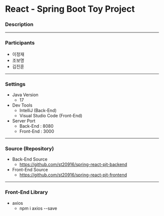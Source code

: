 # React - Spring Boot Toy Project

### Description
-----------------------------------
### Participants
+ 이정재
+ 조보명
+ 김진훈
-----------------------------------
### Settings
+ Java Version
  - 17
+ Dev Tools
  - IntelliJ (Back-End)
  - Visual Studio Code (Front-End)
+ Server Port
  - Back-End : 8080
  - Front-End : 3000
-----------------------------------
### Source (Repository)
+ Back-End Source
  - https://github.com/st20916/spring-react-pjt-backend
+ Front-End Source
  - https://github.com/st20916/spring-react-pjt-frontend
-----------------------------------
### Front-End Library
+ axios
  - npm i axios --save
